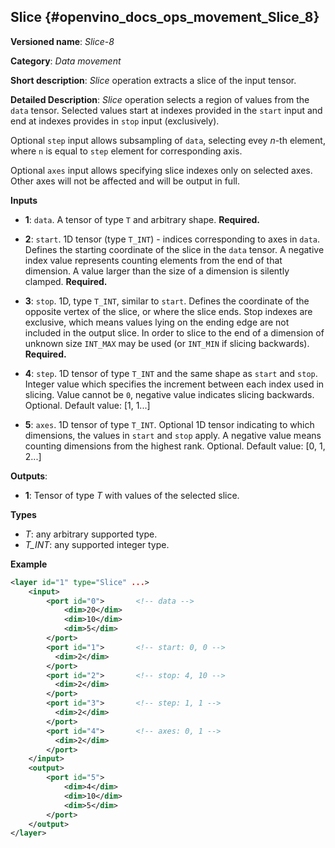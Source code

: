 ## Slice <a name="Slice"></a> {#openvino_docs_ops_movement_Slice_8}

**Versioned name**: *Slice-8*

**Category**: *Data movement*

**Short description**: *Slice* operation extracts a slice of the input tensor.

**Detailed Description**: *Slice* operation selects a region of values from the `data` tensor.
Selected values start at indexes provided in the `start` input and end
at indexes provides in `stop` input (exclusively).

Optional `step` input allows subsampling of `data`, selecting evey *n*-th element,
where `n` is equal to `step` element for corresponding axis.

Optional `axes` input allows specifying slice indexes only on selected axes.
Other axes will not be affected and will be output in full.

**Inputs**

* **1**: `data`. A tensor of type `T` and arbitrary shape. **Required.**
  
* **2**: `start`. 1D tensor (type `T_INT`) - indices corresponding to axes in `data`. 
  Defines the starting coordinate of the slice in the `data` tensor.
  A negative index value represents counting elements from the end of that dimension. 
  A value larger than the size of a dimension is silently clamped. 
  **Required.**

* **3**: `stop`. 1D, type `T_INT`, similar to `start`.
  Defines the coordinate of the opposite vertex of the slice, or where the slice ends.
  Stop indexes are exclusive, which means values lying on the ending edge are
  not included in the output slice.
  In order to slice to the end of a dimension of unknown size `INT_MAX`
  may be used (or `INT_MIN` if slicing backwards).
  **Required.**

* **4**: `step`. 1D tensor of type `T_INT` and the same shape as `start` and `stop`.
  Integer value which specifies the increment between each index used in slicing.
  Value cannot be `0`, negative value indicates slicing backwards.
  Optional. Default value: [1, 1...]

* **5**: `axes`. 1D tensor of type `T_INT`.
  Optional 1D tensor indicating to which dimensions, the values in `start` and `stop` apply.
  A negative value means counting dimensions from the highest rank.
  Optional. Default value: [0, 1, 2...]


**Outputs**:

*   **1**: Tensor  of type *T* with values of the selected slice.

**Types**

* *T*: any arbitrary supported type.
* *T_INT*: any supported integer type.

**Example**

```xml
<layer id="1" type="Slice" ...>
    <input>
        <port id="0">       <!-- data -->
            <dim>20</dim>
            <dim>10</dim>
            <dim>5</dim>
        </port>
        <port id="1">       <!-- start: 0, 0 -->
          <dim>2</dim>
        </port>
        <port id="2">       <!-- stop: 4, 10 -->
          <dim>2</dim>
        </port>
        <port id="3">       <!-- step: 1, 1 -->
          <dim>2</dim>
        </port>
        <port id="4">       <!-- axes: 0, 1 -->
          <dim>2</dim>
        </port>
    </input>
    <output>
        <port id="5">
            <dim>4</dim>
            <dim>10</dim>
            <dim>5</dim>
        </port>
    </output>
</layer>
```